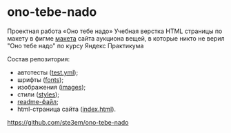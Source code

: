 # ono-tebe-nado

Проектная работа «Оно тебе надо»
Учебная верстка HTML страницы по макету в фигме [макета](https://www.figma.com/file/8KwhMpv8qnDocX4NVFQBpn/%232-Оно-тебе-надо) сайта аукциона вещей, в которые никто не верил "Оно тебе надо" по курсу Яндекс Практикума

Состав репозитория:

- автотесты ([test.yml](https://github.com/ste3em/ono-tebe-nado/blob/main/.github/workflows/tests.yml));
- шрифты ([fonts](https://github.com/ste3em/ono-tebe-nado/tree/main/fonts));
- изображения ([images](https://github.com/ste3em/ono-tebe-nado/tree/main/images));
- стили ([styles](https://github.com/ste3em/ono-tebe-nado/tree/main/styles));
- [readme-файл](https://github.com/ste3em/ono-tebe-nado/blob/main/README.md);
- html-страница сайта ([index.html](https://github.com/ste3em/ono-tebe-nado/blob/main/index.html)).

<https://github.com/ste3em/ono-tebe-nado>
